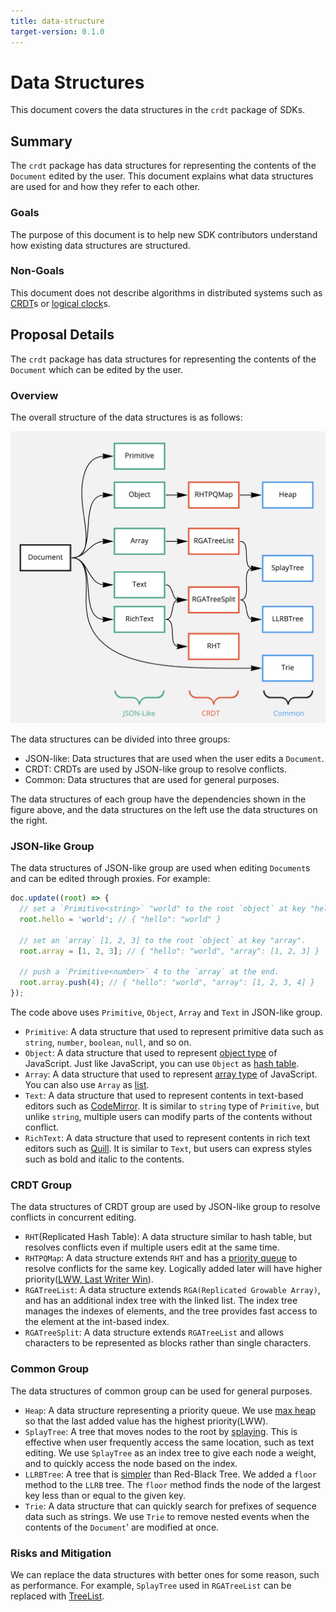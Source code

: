 ```yaml
---
title: data-structure
target-version: 0.1.0
---
```


# Data Structures

This document covers the data structures in the `crdt` package of SDKs.

## Summary

The `crdt` package has data structures for representing the contents of the `Document` edited by the user.
This document explains what data structures are used for and how they refer to each other.

### Goals

The purpose of this document is to help new SDK contributors understand how existing data structures are structured.

### Non-Goals

This document does not describe algorithms in distributed systems such as [CRDT](https://en.wikipedia.org/wiki/Conflict-free_replicated_data_type)s or [logical clock](https://en.wikipedia.org/wiki/Logical_clock)s.

## Proposal Details

The `crdt` package has data structures for representing the contents of the `Document` which can be edited by the user.

### Overview

The overall structure of the data structures is as follows:

![data-structure](./media/data-structure.png)

The data structures can be divided into three groups:

- JSON-like: Data structures that are used when the user edits a `Document`.
- CRDT: CRDTs are used by JSON-like group to resolve conflicts.
- Common: Data structures that are used for general purposes.

The data structures of each group have the dependencies shown in the figure above, and the data structures on the left use the data structures on the right.

### JSON-like Group

The data structures of JSON-like group are used when editing `Document`s and can be edited through proxies.
For example:

```js
doc.update((root) => {
  // set a `Primitive<string>` "world" to the root `object` at key "hello".
  root.hello = 'world'; // { "hello": "world" }

  // set an `array` [1, 2, 3] to the root `object` at key "array".
  root.array = [1, 2, 3]; // { "hello": "world", "array": [1, 2, 3] }

  // push a `Primitive<number>` 4 to the `array` at the end.
  root.array.push(4); // { "hello": "world", "array": [1, 2, 3, 4] }
});
```

The code above uses `Primitive`, `Object`, `Array` and `Text` in JSON-like group.

- `Primitive`: A data structure that used to represent primitive data such as `string`, `number`, `boolean`, `null`, and so on.
- `Object`: A data structure that used to represent [object type](https://developer.mozilla.org/en-US/docs/Web/JavaScript/Reference/Global_Objects/Object) of JavaScript. Just like JavaScript, you can use `Object` as [hash table](https://en.wikipedia.org/wiki/Hash_table).
- `Array`: A data structure that used to represent [array type](https://developer.mozilla.org/en-US/docs/Web/JavaScript/Reference/Global_Objects/Array) of JavaScript. You can also use `Array` as [list](https://en.wikipedia.org/wiki/List_(abstract_data_type)).
- `Text`: A data structure that used to represent contents in text-based editors such as [CodeMirror](https://github.com/yorkie-team/yorkie-js-sdk/blob/main/examples/index.html). It is similar to `string` type of `Primitive`, but unlike `string`, multiple users can modify parts of the contents without conflict.
- `RichText`: A data structure that used to represent contents in rich text editors such as [Quill](https://github.com/yorkie-team/yorkie-js-sdk/blob/main/examples/quill.html). It is similar to `Text`, but users can express styles such as bold and italic to the contents.

### CRDT Group

The data structures of CRDT group are used by JSON-like group to resolve conflicts in concurrent editing.

- `RHT`(Replicated Hash Table): A data structure similar to hash table, but resolves conflicts even if multiple users edit at the same time.
- `RHTPQMap`: A data structure extends `RHT` and has a [priority queue](https://en.wikipedia.org/wiki/Priority_queue) to resolve conflicts for the same key. Logically added later will have higher priority([LWW, Last Writer Win](https://crdt.tech/glossary)).
- `RGATreeList`: A data structure extends `RGA(Replicated Growable Array)`, and has an additional index tree with the linked list. The index tree manages the indexes of elements, and the tree provides fast access to the element at the int-based index.
- `RGATreeSplit`: A data structure extends `RGATreeList` and allows characters to be represented as blocks rather than single characters.

### Common Group

The data structures of common group can be used for general purposes.

- `Heap`: A data structure representing a priority queue. We use [max heap](https://en.wikipedia.org/wiki/Heap_(data_structure)) so that the last added value has the highest priority(LWW).
- `SplayTree`: A tree that moves nodes to the root by [splaying](https://en.wikipedia.org/wiki/Splay_tree#Splaying). This is effective when user frequently access the same location, such as text editing. We use `SplayTree` as an index tree to give each node a weight, and to quickly access the node based on the index.
- `LLRBTree`: A tree that is [simpler](https://en.wikipedia.org/wiki/Left-leaning_red%E2%80%93black_tree) than Red-Black Tree. We added a `floor` method to the `LLRB` tree. The `floor` method finds the node of the largest key less than or equal to the given key.
- `Trie`: A data structure that can quickly search for prefixes of sequence data such as strings. We use `Trie` to remove nested events when the contents of the `Document`' are modified at once.

### Risks and Mitigation

We can replace the data structures with better ones for some reason, such as performance. For example, `SplayTree` used in `RGATreeList` can be replaced with [TreeList](https://commons.apache.org/proper/commons-collections/apidocs/org/apache/commons/collections4/list/TreeList.html).
